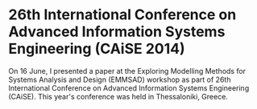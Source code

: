 26th International Conference on Advanced Information Systems Engineering (CAiSE 2014)
======================================================================================

On 16 June, I presented a paper at the Exploring Modelling Methods for Systems
Analysis and Design (EMMSAD) workshop as part of 26th International Conference
on Advanced Information Systems Engineering (CAiSE). This year's conference was
held in Thessaloniki, Greece.


